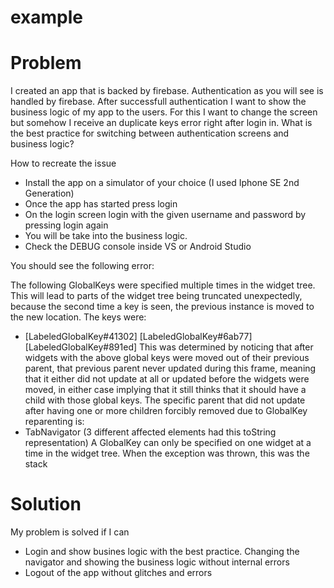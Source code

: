 # example

# Problem
I created an app that is backed by firebase. Authentication as you will see is handled by firebase.
After successfull authentication I want to show the business logic of my app to the users.
For this I want to change the screen but somehow I receive an duplicate keys error right after login in.
What is the best practice for switching between authentication screens and business logic?


How to recreate the issue
- Install the app on a simulator of your choice (I used Iphone SE 2nd Generation)
- Once the app has started press login 
- On the login screen login with the given username and password by pressing login again
- You will be take into the business logic.
- Check the DEBUG console inside VS or Android Studio 


You should see the following error:

The following GlobalKeys were specified multiple times in the widget tree. This will lead to parts of the widget tree being truncated unexpectedly, because the second time a key is seen, the previous instance is moved to the new location. The keys were:
- [LabeledGlobalKey<NavigatorState>#41302]
  [LabeledGlobalKey<NavigatorState>#6ab77]
  [LabeledGlobalKey<NavigatorState>#891ed]
This was determined by noticing that after widgets with the above global keys were moved out of their previous parent, that previous parent never updated during this frame, meaning that it either did not update at all or updated before the widgets were moved, in either case implying that it still thinks that it should have a child with those global keys.
The specific parent that did not update after having one or more children forcibly removed due to GlobalKey reparenting is:
- TabNavigator (3 different affected elements had this toString representation)
A GlobalKey can only be specified on one widget at a time in the widget tree.
When the exception was thrown, this was the stack

  
# Solution
  My problem is solved if I can
  - Login and show busines logic with the best practice. Changing the navigator and showing the business logic without internal errors
  - Logout of the app without glitches and errors
